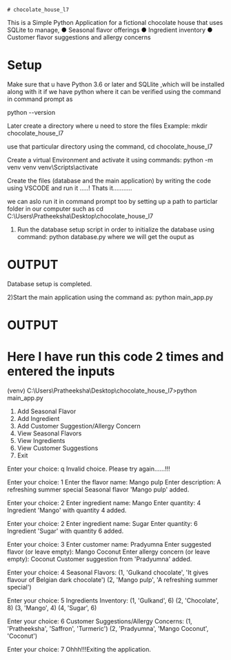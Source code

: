                                                                                            # chocolate_house_l7

This is a Simple Python Application for a fictional chocolate house that uses SQLite to manage,
● Seasonal flavor offerings
● Ingredient inventory
● Customer flavor suggestions and allergy concerns

# Setup 
Make sure that u have Python 3.6 or later and SQLlite ,which will be installed along with it if we have python
where it can be verified using the command in command prompt as

python --version

Later create a directory where u need to store the files 
Example:
mkdir chocolate_house_l7

use that particular directory using the command,
cd chocolate_house_l7

Create a virtual Environment and activate it using commands:
python -m venv venv
venv\Scripts\activate

Create the files (database and the main application) by writing the code using VSCODE and run it .....! Thats it...........

we can aslo run it in command prompt too by setting up a path to particlar folder in our computer such as 
cd C:\Users\Pratheeksha\Desktop\chocolate_house_l7
1) Run the database setup script in order to initialize the database using command:
   python database.py
where we will get the ouput as
# OUTPUT
Database setup is completed.

2)Start the main application using the command as:
  python main_app.py
  
# OUTPUT
# Here I have run this code 2 times and entered the inputs 


(venv) C:\Users\Pratheeksha\Desktop\chocolate_house_l7>python main_app.py
1. Add Seasonal Flavor
2. Add Ingredient
3. Add Customer Suggestion/Allergy Concern
4. View Seasonal Flavors
5. View Ingredients
6. View Customer Suggestions
7. Exit

Enter your choice: q
Invalid choice. Please try again......!!!

Enter your choice: 1
Enter the flavor name: Mango pulp
Enter description: A refreshing summer special
Seasonal flavor 'Mango pulp' added.

Enter your choice: 2
Enter ingredient name: Mango
Enter quantity: 4
Ingredient 'Mango' with quantity 4 added.

Enter your choice: 2
Enter ingredient name: Sugar
Enter quantity: 6
Ingredient 'Sugar' with quantity 6 added.

Enter your choice: 3
Enter customer name: Pradyumna
Enter suggested flavor (or leave empty): Mango Coconut
Enter allergy concern (or leave empty): Coconut
Customer suggestion from 'Pradyumna' added.

Enter your choice: 4
Seasonal Flavors:
(1, 'Gulkand chocolate', 'It gives flavour of Belgian dark chocolate')
(2, 'Mango pulp', 'A refreshing summer special')

Enter your choice: 5
Ingredients Inventory:
(1, 'Gulkand', 6)
(2, 'Chocolate', 8)
(3, 'Mango', 4)
(4, 'Sugar', 6)

Enter your choice: 6
Customer Suggestions/Allergy Concerns:
(1, 'Pratheeksha', 'Saffron', 'Turmeric')
(2, 'Pradyumna', 'Mango Coconut', 'Coconut')

Enter your choice: 7
Ohhh!!!Exiting the application.












  
